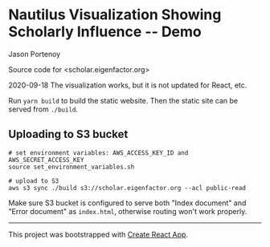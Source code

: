 # Nautilus Visualization Showing Scholarly Influence -- Demo

Jason Portenoy

Source code for <scholar.eigenfactor.org>

2020-09-18 The visualization works, but it is not updated for React, etc.

Run `yarn build` to build the static website. Then the static site can be served from `./build`.

## Uploading to S3 bucket

```
# set environment variables: AWS_ACCESS_KEY_ID and AWS_SECRET_ACCESS_KEY
source set_environment_variables.sh

# upload to S3
aws s3 sync ./build s3://scholar.eigenfactor.org --acl public-read
```

Make sure S3 bucket is configured to serve both "Index document" and "Error document" as `index.html`, otherwise routing won't work properly.

<hr />

This project was bootstrapped with [Create React App](https://github.com/facebook/create-react-app).
